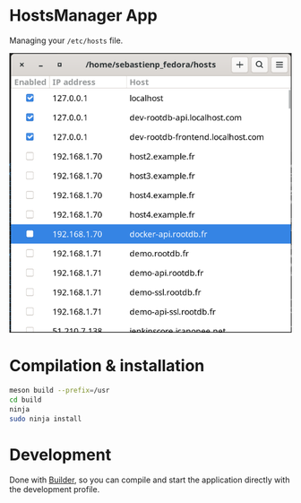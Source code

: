 # HostsManager App


Managing your `/etc/hosts` file.

<p align="center">
  <img alt="Screenshot" src="./data/screenshots/main.png">
</p>


# Compilation & installation

```sh
meson build --prefix=/usr
cd build
ninja
sudo ninja install
```

# Development 

Done with [Builder](https://wiki.gnome.org/Apps/Builder), so you can compile and start the application directly with the development profile.
